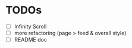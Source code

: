 # TODOs

- [ ] Infinity Scroll
- [ ] more refactoring (page > feed & overall style)
- [ ] README doc
